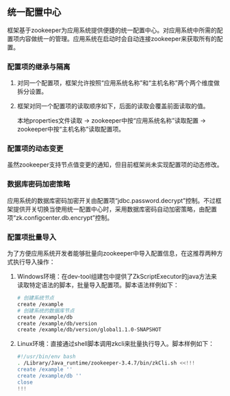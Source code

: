 ## 统一配置中心

框架基于zookeeper为应用系统提供便捷的统一配置中心。对应用系统中所需的配置项内容做统一的管理。应用系统在启动时会自动连接zookeeper来获取所有的配置。

### 配置项的继承与隔离

1. 对同一个配置项，框架允许按照“应用系统名称”和“主机名称”两个两个维度做拆分设置。

2. 框架对同一个配置项的读取顺序如下，后面的读取会覆盖前面读取的值。

   本地properties文件读取 -&gt; zookeeper中按“应用系统名称”读取配置 -&gt; zookeeper中按“主机名称”读取配置项。

### 配置项的动态变更

虽然zookeeper支持节点值变更的通知，但目前框架尚未实现配置项的动态修改。

### 数据库密码加密策略

应用系统的数据库密码加密开关由配置项“jdbc.password.decrypt”控制。不过框架提供开关切换当使用统一配置中心时，采用数据库密码自动加密策略，由配置项“zk.configcenter.db.encrypt”控制。

### 配置项批量导入

为了方便应用系统开发者能够批量向zookeeper中导入配置信息，在这推荐两种方式执行导入操作：

1. Windows环境：在dev-tool组建包中提供了ZkScriptExecutor的java方法来读取特定语法的脚本，批量导入配置项。脚本语法样例如下：

   ```bash
   # 创建系统节点
   create /example
   # 创建系统的数据库节点
   create /example/db
   create /example/db/version
   create /example/db/version/global1.1.0-SNAPSHOT
   ```

2. Linux环境：直接通过shell脚本调用zkcli来批量执行导入。脚本样例如下：

   ```bash
   #!/usr/bin/env bash
   . /Library/Java_runtime/zookeeper-3.4.7/bin/zkCli.sh <<!!!
   create /example ''
   create /example/db ''
   close
   !!!
   ```



